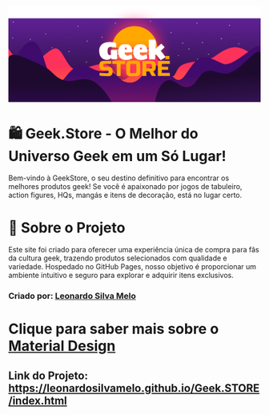 ![Geek.STORE LOGO](/imagens/Geek-Card.png)

# 🛍️ Geek.Store - O Melhor do Universo Geek em um Só Lugar!
Bem-vindo à GeekStore, o seu destino definitivo para encontrar os melhores produtos geek! Se você é apaixonado por jogos de tabuleiro, action figures, HQs, mangás e itens de decoração, está no lugar certo.

# 🌟 Sobre o Projeto
Este site foi criado para oferecer uma experiência única de compra para fãs da cultura geek, trazendo produtos selecionados com qualidade e variedade. Hospedado no GitHub Pages, nosso objetivo é proporcionar um ambiente intuitivo e seguro para explorar e adquirir itens exclusivos.

### Criado por: [Leonardo Silva Melo](https://github.com/leonardoSilvaMelo)

# Clique para saber mais sobre o [Material Design](./Material-Design.md)


## Link do Projeto: https://leonardosilvamelo.github.io/Geek.STORE/index.html
